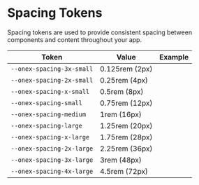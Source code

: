 # Spacing Tokens

Spacing tokens are used to provide consistent spacing between components and content throughout your app.

| Token                     | Value          | Example                                                                                                             |
| ------------------------- | -------------- | ------------------------------------------------------------------------------------------------------------------- |
| `--onex-spacing-3x-small` | 0.125rem (2px) | <div class="spacing-demo" style="width: var(--onex-spacing-3x-small); height: var(--onex-spacing-3x-small);"></div> |
| `--onex-spacing-2x-small` | 0.25rem (4px)  | <div class="spacing-demo" style="width: var(--onex-spacing-2x-small); height: var(--onex-spacing-2x-small);"></div> |
| `--onex-spacing-x-small`  | 0.5rem (8px)   | <div class="spacing-demo" style="width: var(--onex-spacing-x-small); height: var(--onex-spacing-x-small);"></div>   |
| `--onex-spacing-small`    | 0.75rem (12px) | <div class="spacing-demo" style="width: var(--onex-spacing-small); height: var(--onex-spacing-small);"></div>       |
| `--onex-spacing-medium`   | 1rem (16px)    | <div class="spacing-demo" style="width: var(--onex-spacing-medium); height: var(--onex-spacing-medium);"></div>     |
| `--onex-spacing-large`    | 1.25rem (20px) | <div class="spacing-demo" style="width: var(--onex-spacing-large); height: var(--onex-spacing-large);"></div>       |
| `--onex-spacing-x-large`  | 1.75rem (28px) | <div class="spacing-demo" style="width: var(--onex-spacing-x-large); height: var(--onex-spacing-x-large);"></div>   |
| `--onex-spacing-2x-large` | 2.25rem (36px) | <div class="spacing-demo" style="width: var(--onex-spacing-2x-large); height: var(--onex-spacing-2x-large);"></div> |
| `--onex-spacing-3x-large` | 3rem (48px)    | <div class="spacing-demo" style="width: var(--onex-spacing-3x-large); height: var(--onex-spacing-3x-large);"></div> |
| `--onex-spacing-4x-large` | 4.5rem (72px)  | <div class="spacing-demo" style="width: var(--onex-spacing-4x-large); height: var(--onex-spacing-4x-large);"></div> |
